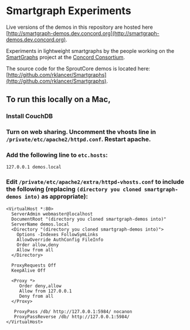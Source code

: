 # Smartgraph Experiments

Live versions of the demos in this repository are hosted here
[http://smartgraph-demos.dev.concord.org](http://smartgraph-demos.dev.concord.org).

Experiments in lightweight smartgraphs by the people working on the
[SmartGraphs](http://smartgraphs.concord.org/) project at the [Concord Consortium](http://www.concord.org).

The source code for the SproutCore demos is located here:
[http://github.com/rklancer/Smartgraphs](http://github.com/rklancer/Smartgraphs).


## To run this locally on a Mac,

### Install CouchDB
### Turn on web sharing. Uncomment the vhosts line in `/private/etc/apache2/httpd.conf`. Restart apache.
### Add the following line to `etc.hosts`:

    127.0.0.1 demos.local
    
### Edit `/private/etc/apache2/extra/httpd-vhosts.conf` to include the following (replacing `(directory you cloned smartgraph-demos into)` as appropriate):

    <VirtualHost *:80>
      ServerAdmin webmaster@localhost
      DocumentRoot "(directory you cloned smartgraph-demos into)"
      ServerName demos.local
      <Directory "(directory you cloned smartgraph-demos into)">
      	Options -Indexes FollowSymLinks
      	AllowOverride AuthConfig FileInfo
      	Order allow,deny
        Allow from all
      </Directory>

      ProxyRequests Off
      KeepAlive Off

      <Proxy *>
         Order deny,allow
         Allow from 127.0.0.1
         Deny from all     
      </Proxy>
   
       ProxyPass /db/ http://127.0.0.1:5984/ nocanon
       ProxyPassReverse /db/ http://127.0.0.1:5984/
    </VirtualHost>
